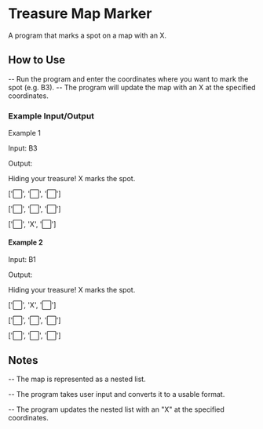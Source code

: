 # Treasure Map Marker
A program that marks a spot on a map with an X.

## How to Use
  -- Run the program and enter the coordinates where you want to mark the spot (e.g. B3).
  -- The program will update the map with an X at the specified coordinates.
### Example Input/Output
Example 1

Input: B3

Output:

Hiding your treasure! X marks the spot.

['⬜️', '️⬜️', '️⬜️']

['⬜️', '⬜️', '️⬜️']

['⬜️️', 'X', '⬜️️']

#### Example 2
Input: B1

Output:

Hiding your treasure! X marks the spot.

['⬜️', 'X', '️⬜️']

['⬜️', '⬜️', '️⬜️']

['⬜️️', '⬜️️', '⬜️️']


## Notes
  -- The map is represented as a nested list.

  -- The program takes user input and converts it to a usable format.

  -- The program updates the nested list with an "X" at the specified coordinates.

